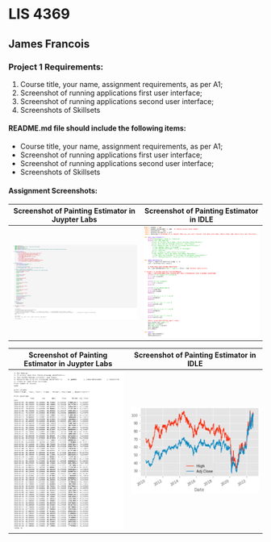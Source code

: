 # LIS 4369 

## James Francois

### Project 1 Requirements:

1. Course title, your name, assignment requirements, as per A1; 
2. Screenshot of running applications first user interface; 
3. Screenshot of running applications second user interface;
4. Screenshots of Skillsets 

#### README.md file should include the following items:

* Course title, your name, assignment requirements, as per A1; 
* Screenshot of running applications first user interface; 
* Screenshot of running applications second user interface;
* Screenshots of Skillsets 

#### Assignment Screenshots:

| Screenshot of Painting Estimator in Juypter Labs | Screenshot of Painting Estimator in IDLE |
| -------------- | -------------- |
| ![Screenshot of Juypter Labs ](img/jupyterlab.png) | ![Screenshot of IDLE](img/idle.png) |

| Screenshot of Painting Estimator in Juypter Labs | Screenshot of Painting Estimator in IDLE |
| -------------- | -------------- |
| ![Screenshot of Data Analysis ](img/requirements.png) | ![Screenshot of the Graph](img/graph.png) |


